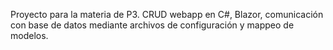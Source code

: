 Proyecto para la materia de P3. CRUD webapp en C#, Blazor, comunicación con base de datos mediante archivos de configuración y mappeo de modelos.
